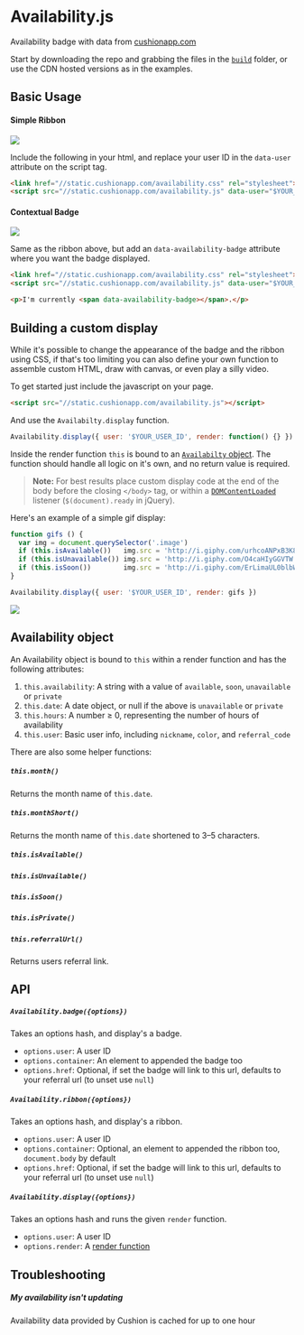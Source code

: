 # Availability.js

Availability badge with data from [cushionapp.com](http://cushionapp.com)

Start by downloading the repo and grabbing the files in the [`build`](https://github.com/cushion/availability.js/tree/master/build) folder, or use the CDN hosted versions as in the examples.

## Basic Usage

#### Simple Ribbon

![](https://raw.githubusercontent.com/cushion/availability.js/master/examples/ribbon.gif)

Include the following in your html, and replace your user ID in the `data-user` attribute on the script tag.

~~~ html
<link href="//static.cushionapp.com/availability.css" rel="stylesheet">
<script src="//static.cushionapp.com/availability.js" data-user="$YOUR_USER_ID"></script>
~~~

#### Contextual Badge

![](https://raw.githubusercontent.com/cushion/availability.js/master/examples/badge.gif)

Same as the ribbon above, but add an `data-availability-badge` attribute where you want the badge displayed.

~~~ html
<link href="//static.cushionapp.com/availability.css" rel="stylesheet">
<script src="//static.cushionapp.com/availability.js" data-user="$YOUR_USER_ID"></script>

<p>I'm currently <span data-availability-badge></span>.</p>
~~~

## Building a custom display

While it's possible to change the appearance of the badge and the ribbon using CSS, if that's too limiting you can also define your own function to assemble custom HTML, draw with canvas, or even play a silly video.

To get started just include the javascript on your page.

~~~ html
<script src="//static.cushionapp.com/availability.js"></script>
~~~

And use the `Availabilty.display` function.

~~~ javascript
Availability.display({ user: '$YOUR_USER_ID', render: function() {} })
~~~

Inside the render function `this` is bound to an [`Availabilty` object](#availability-object). The function should handle all logic on it's own, and no return value is required.

> **Note:** For best results place custom display code at the end of the body before the closing `</body>` tag, or within a [`DOMContentLoaded`](https://developer.mozilla.org/en-US/docs/Web/Events/DOMContentLoaded) listener (`$(document).ready` in jQuery).

Here's an example of a simple gif display:

~~~ javascript
function gifs () {
  var img = document.querySelector('.image')
  if (this.isAvailable())   img.src = 'http://i.giphy.com/urhcoANPxB3K8.gif'
  if (this.isUnavailable()) img.src = 'http://i.giphy.com/O4caHIyGGVTW.gif'
  if (this.isSoon())        img.src = 'http://i.giphy.com/ErLimaUL0blbW.gif'
}

Availability.display({ user: '$YOUR_USER_ID', render: gifs })
~~~

![](https://raw.githubusercontent.com/cushion/availability.js/master/examples/giphy.gif)



## Availability object

An Availability object is bound to `this` within a render function and has the following attributes:

1. `this.availability`: A string with a value of `available`, `soon`, `unavailable` or `private`
2. `this.date`: A date object, or null if the above is `unavailable` or `private`
3. `this.hours`: A number ≥ 0, representing the number of hours of availability
4. `this.user`: Basic user info, including `nickname`, `color`, and `referral_code`

There are also some helper functions:

##### `this.month()`

Returns the month name of `this.date`.

##### `this.monthShort()`

Returns the month name of `this.date` shortened to 3–5 characters.

##### `this.isAvailable()`

##### `this.isUnvailable()`

##### `this.isSoon()`

##### `this.isPrivate()`

##### `this.referralUrl()`

Returns users referral link.



## API

##### `Availability.badge({options})`

Takes an options hash, and display's a badge.

- `options.user`: A user ID
- `options.container`: An element to appended the badge too
- `options.href`: Optional, if set the badge will link to this url, defaults to your referral url (to unset use `null`)


##### `Availability.ribbon({options})`

Takes an options hash, and display's a ribbon.

- `options.user`: A user ID
- `options.container`: Optional, an element to appended the ribbon too, `document.body` by default
- `options.href`: Optional, if set the badge will link to this url, defaults to your referral url (to unset use `null`)


##### `Availability.display({options})`

Takes an options hash and runs the given `render` function.

- `options.user`: A user ID
- `options.render`: A [render function](#building-a-custom-display)


## Troubleshooting

##### My availability isn't updating

Availability data provided by Cushion is cached for up to one hour
